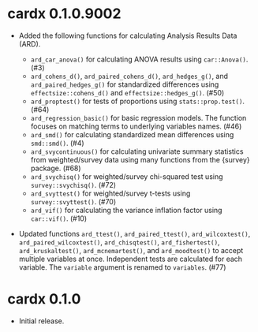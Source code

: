 # cardx 0.1.0.9002

* Added the following functions for calculating Analysis Results Data (ARD).
  - `ard_car_anova()` for calculating ANOVA results using `car::Anova()`. (#3)
  - `ard_cohens_d()`, `ard_paired_cohens_d()`, `ard_hedges_g()`, and `ard_paired_hedges_g()` for standardized differences using `effectsize::cohens_d()` and `effectsize::hedges_g()`. (#50)
  - `ard_proptest()` for tests of proportions using `stats::prop.test()`. (#64)
  - `ard_regression_basic()` for basic regression models. The function focuses on matching terms to underlying variables names. (#46)
  - `ard_smd()` for calculating standardized mean differences using `smd::smd()`. (#4)
  - `ard_svycontinuous()` for calculating univariate summary statistics from weighted/survey data using many functions from the {survey} package. (#68)
  - `ard_svychisq()` for weighted/survey chi-squared test using `survey::svychisq()`. (#72)
  - `ard_svyttest()` for weighted/survey t-tests using `survey::svyttest()`. (#70)
  - `ard_vif()` for calculating the variance inflation factor using `car::vif()`. (#10)

* Updated functions `ard_ttest()`, `ard_paired_ttest()`, `ard_wilcoxtest()`, `ard_paired_wilcoxtest()`, `ard_chisqtest()`, `ard_fishertest()`, `ard_kruskaltest()`, `ard_mcnemartest()`, and `ard_moodtest()` to accept multiple variables at once. Independent tests are calculated for each variable. The `variable` argument is renamed to `variables`. (#77)

# cardx 0.1.0

* Initial release.
